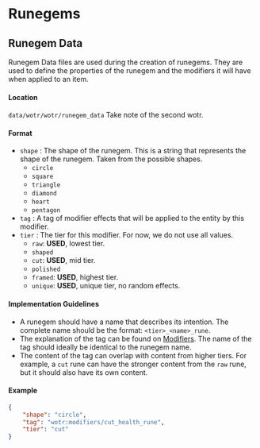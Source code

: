 # Runegems
## Runegem Data
Runegem Data files are used during the creation of runegems. They are used to define the properties of the runegem and the modifiers it will have when applied to an item.
#### Location
`data/wotr/wotr/runegem_data` Take note of the second wotr.
#### Format
* `shape` : The shape of the runegem. This is a string that represents the shape of the runegem. Taken from the possible shapes.
  * `circle`
  * `square`
  * `triangle`
  * `diamond`
  * `heart`
  * `pentagon`
* `tag` : A tag of modifier effects that will be applied to the entity by this modifier.
* `tier` : The tier for this modifier. For now, we do not use all values.
  * `raw`: **USED**, lowest tier.
  * `shaped`
  * `cut`: **USED**, mid tier.
  * `polished`
  * `framed`: **USED**, highest tier.
  * `unique`: **USED**, unique tier, no random effects.
#### Implementation Guidelines
* A runegem should have a name that describes its intention. The complete name should be the format: `<tier>_<name>_rune`.
* The explanation of the tag can be found on [Modifiers](code/datapack/format/modifiers.md). The name of the tag should ideally be identical to the runegem name. 
* The content of the tag can overlap with content from higher tiers. For example, a `cut` rune can have the stronger content from the `raw` rune, but it should also have its own content.

#### Example

```json
{
    "shape": "circle",
    "tag": "wotr:modifiers/cut_health_rune",
    "tier": "cut"
}
```